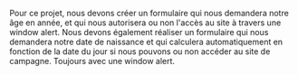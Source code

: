 Pour ce projet, nous devons créer un formulaire qui nous demandera notre âge en année, et qui nous autorisera ou non l'accès au site à travers une window alert. Nous devons également réaliser un formulaire qui nous demandera notre date de naissance et qui calculera automatiquement en fonction de la date du jour si nous pouvons ou non accéder au site de campagne. Toujours avec une window alert.
